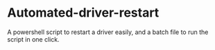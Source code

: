 # Automated-driver-restart
A powershell script to restart a driver easily, and a batch file to run the script in one click.

